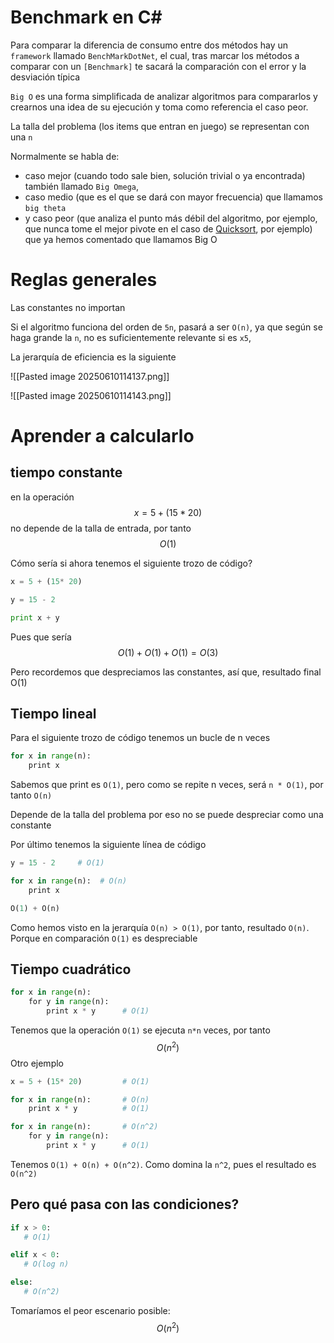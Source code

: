 # Benchmark en C#

Para comparar la diferencia de consumo entre dos métodos hay un `framework` llamado `BenchMarkDotNet`, el cual, tras marcar los métodos a comparar con un `[Benchmark]` te sacará la comparación con el error y la desviación típica

`Big O` es una forma simplificada de analizar algoritmos para compararlos y crearnos una idea de su ejecución y toma como referencia el caso peor.

La talla del problema (los items que entran en juego) se representan con una `n`

Normalmente se habla de:
* caso mejor (cuando todo sale bien, solución trivial o ya encontrada) también llamado `Big Omega`, 
* caso medio (que es el que se dará con mayor frecuencia) que llamamos `big theta` 
* y caso peor (que analiza el punto más débil del algoritmo, por ejemplo, que nunca tome el mejor pivote en el caso de [Quicksort](https://sites.google.com/d/13BAZX83ZVzuHzEhdp8djpzp8Y_hPuGTi/p/1vVbHuf7NgWKXYMd2D2KvPCRbP32554UG/edit), por ejemplo) que ya hemos comentado que llamamos Big O

# Reglas generales

Las constantes no importan

Si el algoritmo funciona del orden de `5n`, pasará a ser `O(n)`, ya que según se haga grande la `n`, no es suficientemente relevante si es `x5`,

La jerarquía de eficiencia es la siguiente

![[Pasted image 20250610114137.png]]

![[Pasted image 20250610114143.png]]

# Aprender a calcularlo

## tiempo constante

en la operación $$x = 5 + (15* 20)$$
no depende de la talla de entrada, por tanto $$O(1)$$

Cómo sería si ahora tenemos el siguiente trozo de código?

```python
x = 5 + (15* 20)

y = 15 - 2

print x + y
```


Pues que sería $$O(1) + O(1) + O(1) = O(3)$$

Pero recordemos que despreciamos las constantes, así que, resultado final O(1)

## Tiempo lineal

Para el siguiente trozo de código tenemos un bucle de n veces

```python
for x in range(n):
    print x
```

Sabemos que print es `O(1)`, pero como se repite n veces, será `n * O(1)`, por tanto `O(n)`

Depende de la talla del problema por eso no se puede despreciar como una constante

Por último tenemos la siguiente línea de código

```python
y = 15 - 2     # O(1)

for x in range(n):  # O(n)
    print x

O(1) + O(n)
```

Como hemos visto en la jerarquía `O(n) > O(1)`, por tanto, resultado `O(n)`. Porque en comparación `O(1)` es despreciable

## Tiempo cuadrático

```python
for x in range(n):
    for y in range(n):
        print x * y      # O(1)
```

Tenemos que la operación `O(1)` se ejecuta `n*n` veces, por tanto $$O(n^2)$$
Otro ejemplo

```python
x = 5 + (15* 20)         # O(1) 

for x in range(n):       # O(n)
    print x * y          # O(1)

for x in range(n):       # O(n^2)
    for y in range(n):
        print x * y      # O(1)
```

Tenemos `O(1) + O(n) + O(n^2)`. Como domina la `n^2`, pues el resultado es `O(n^2)`

## Pero qué pasa con las condiciones?

```python
if x > 0:
   # O(1)

elif x < 0:
   # O(log n)

else:
   # O(n^2)
```

Tomaríamos el peor escenario posible: $$O(n^2)$$